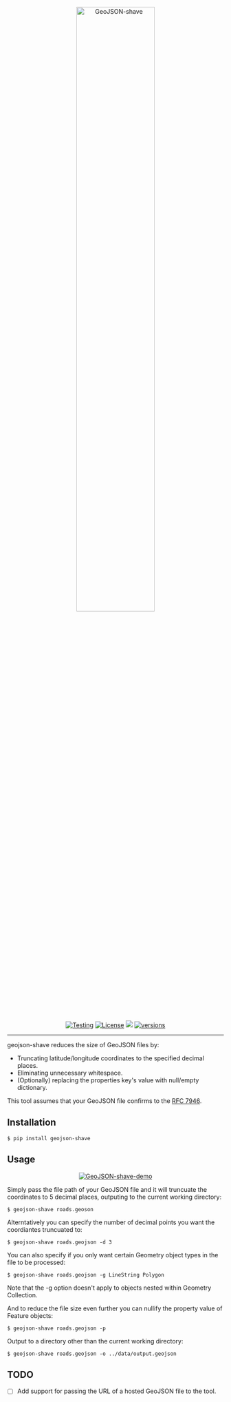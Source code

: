 
<p align="center">
    <a href="https://pypi.python.org">
        <img src="https://ben-nour.com/images/geojson-shave.png" alt="GeoJSON-shave" style="width: 60%; height: auto;"/>
    </a>
</p>

<p align="center">
     <a href="https://github.com/ben-n93/geojson-shave/actions/workflows/tests.yml"><img src="https://github.com/ben-n93/geojson-shave/actions/workflows/tests.yml/badge.svg"                 alt="Testing"></a>
     <a href="https://github.com/ben-n93/geojson-shave/blob/main/LICENSE"><img src="https://img.shields.io/pypi/l/geojson-shave" alt="License"></a>
    <a href="https://codecov.io/gh/ben-n93/geojson-shave" ><img src="https://codecov.io/gh/ben-n93/geojson-shave/graph/badge.svg?token=XUMK0D4J9X"/></a>
    <a href="https://pypi.org/project/geojson-shave/"><img src="https://img.shields.io/pypi/pyversions/geojson-shave" alt="versions"></a>
</p>

---

geojson-shave reduces the size of GeoJSON files by:

- Truncating latitude/longitude coordinates to the specified decimal places.
- Eliminating unnecessary whitespace.
- (Optionally) replacing the properties key's value with null/empty dictionary.

This tool assumes that your GeoJSON file confirms to the [RFC 7946](https://datatracker.ietf.org/doc/html/rfc7946).

## Installation
```
$ pip install geojson-shave
```

## Usage

<p align="center">
    <a href="https://pypi.python.org">
        <img src="https://ben-nour.com/images/demo.gif" alt="GeoJSON-shave-demo">
    </a>
</p>

Simply pass the file path of your GeoJSON file and it will truncuate the coordinates to 5 decimal places, outputing to the current working directory:

```
$ geojson-shave roads.geoson
```

Alterntatively you can specify the number of decimal points you want the coordiantes truncuated to:

```
$ geojson-shave roads.geojson -d 3
```

You can also specify if you only want certain Geometry object types in the file to be processed:
```
$ geojson-shave roads.geojson -g LineString Polygon
```

Note that the -g option doesn't apply to objects nested within Geometry Collection.

And to reduce the file size even further you can nullify the property value of Feature objects:

```
$ geojson-shave roads.geojson -p
```

Output to a directory other than the current working directory:
```
$ geojson-shave roads.geojson -o ../data/output.geojson
```

## TODO

- [ ] Add support for passing the URL of a hosted GeoJSON file to the tool.

